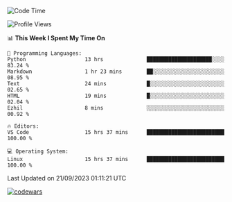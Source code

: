 <!--START_SECTION:waka-->
![Code Time](http://img.shields.io/badge/Code%20Time-340%20hrs%2020%20mins-blue)

![Profile Views](http://img.shields.io/badge/Profile%20Views-11-blue)

📊 **This Week I Spent My Time On** 

```text
💬 Programming Languages: 
Python                   13 hrs              █████████████████████░░░░   83.24 % 
Markdown                 1 hr 23 mins        ██░░░░░░░░░░░░░░░░░░░░░░░   08.95 % 
Text                     24 mins             █░░░░░░░░░░░░░░░░░░░░░░░░   02.65 % 
HTML                     19 mins             █░░░░░░░░░░░░░░░░░░░░░░░░   02.04 % 
Ezhil                    8 mins              ░░░░░░░░░░░░░░░░░░░░░░░░░   00.92 % 

🔥 Editors: 
VS Code                  15 hrs 37 mins      █████████████████████████   100.00 % 

💻 Operating System: 
Linux                    15 hrs 37 mins      █████████████████████████   100.00 % 
```


 Last Updated on 21/09/2023 01:11:21 UTC
<!--END_SECTION:waka-->
[![codewars](https://www.codewars.com/users/Delitel/badges/large)](https://www.codewars.com/users/Delitel)   
